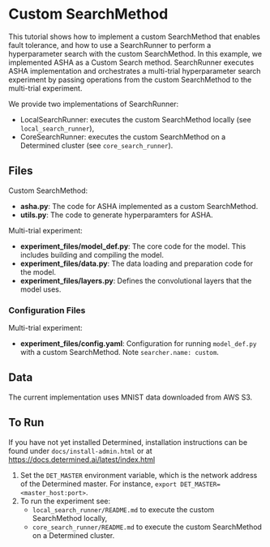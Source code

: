 # Custom SearchMethod

This tutorial shows how to implement a custom SearchMethod that enables fault tolerance, and how to use a SearchRunner
to perform a hyperparameter search with the custom SearchMethod. In this example, we implemented
ASHA as a Custom Search method. SearchRunner executes ASHA implementation and orchestrates a multi-trial hyperparameter
search experiment by passing operations from the custom SearchMethod to the multi-trial experiment.

We provide two implementations of SearchRunner:
* LocalSearchRunner: executes the custom SearchMethod locally (see `local_search_runner`),
* CoreSearchRunner: executes the custom SearchMethod on a Determined cluster (see `core_search_runner`).

## Files
Custom SearchMethod:
* **asha.py**: The code for ASHA implemented as a custom SearchMethod.
* **utils.py**: The code to generate hyperparamters for ASHA.

Multi-trial experiment:
* **experiment_files/model_def.py**: The core code for the model. This includes building and compiling the model.
* **experiment_files/data.py**: The data loading and preparation code for the model.
* **experiment_files/layers.py**: Defines the convolutional layers that the model uses. 


### Configuration Files
Multi-trial experiment:
* **experiment_files/config.yaml**: Configuration for running `model_def.py` with a custom SearchMethod. 
Note `searcher.name: custom`.

## Data
The current implementation uses MNIST data downloaded from AWS S3.

## To Run
If you have not yet installed Determined, installation instructions can be found
under `docs/install-admin.html` or at https://docs.determined.ai/latest/index.html

1. Set the `DET_MASTER` environment variable, which is the network address of the Determined master.
For instance, `export DET_MASTER=<master_host:port>`.
2. To run the experiment see:
    * `local_search_runner/README.md` to execute the custom SearchMethod locally,
    * `core_search_runner/README.md` to execute the custom SearchMethod on a Determined cluster.
   


